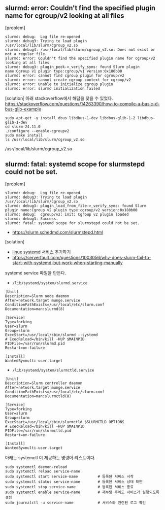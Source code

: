 ## slurmd: error: Couldn't find the specified plugin name for cgroup/v2 looking at all files ##
[problem]
```
slurmd: debug:  Log file re-opened
slurmd: debug3: Trying to load plugin /usr/local/lib/slurm/cgroup_v2.so
slurmd: debug4: /usr/local/lib/slurm/cgroup_v2.so: Does not exist or not a regular file.
slurmd: error: Couldn't find the specified plugin name for cgroup/v2 looking at all files
slurmd: debug3: plugin_peek->_verify_syms: found Slurm plugin name:Cgroup v1 plugin type:cgroup/v1 version:0x180b00
slurmd: error: cannot find cgroup plugin for cgroup/v2
slurmd: error: cannot create cgroup context for cgroup/v2
slurmd: error: Unable to initialize cgroup plugin
slurmd: error: slurmd initialization failed
```

[solution]
아래 stackoverflow에서 해답을 찾을 수 있었다.   
https://stackoverflow.com/questions/14263390/how-to-compile-a-basic-d-bus-glib-example

```
sudo apt-get -y install dbus libdbus-1-dev libdbus-glib-1-2 libdbus-glib-1-dev
cd slurm-24.11.0
./configure --enable-cgroupv2
sudo make install
ls /usr/local/lib/slurm/cgroup_v2.so
```
/usr/local/lib/slurm/cgroup_v2.so


## slurmd: fatal: systemd scope for slurmstepd could not be set. ##
[problem]
```
slurmd: debug:  Log file re-opened
slurmd: debug3: Trying to load plugin /usr/local/lib/slurm/cgroup_v2.so
slurmd: debug3: plugin_load_from_file->_verify_syms: found Slurm plugin name:Cgroup v2 plugin type:cgroup/v2 version:0x180b00
slurmd: debug:  cgroup/v2: init: Cgroup v2 plugin loaded
slurmd: debug3: Success.
slurmd: fatal: systemd scope for slurmstepd could not be set.
```
* https://slurm.schedmd.com/slurmstepd.html

[solution]

* [linux systemd 서비스 추가하기](https://velog.io/@kshired/linux-systemd-%EC%84%9C%EB%B9%84%EC%8A%A4-%EC%B6%94%EA%B0%80%ED%95%98%EA%B8%B0)
* https://serverfault.com/questions/1003056/why-does-slurm-fail-to-start-with-systemd-but-work-when-starting-manually

systemd service 파일을 만든다.
* `/lib/systemd/system/slurmd.service` 
```
[Unit]
Description=Slurm node daemon
After=network.target munge.service
ConditionPathExists=/usr/local/etc/slurm.conf
Documentation=man:slurmd(8)

[Service]
Type=forking
User=slurm
Group=slurm
ExecStart=/usr/local/sbin/slurmd --systemd
# ExecReload=/bin/kill -HUP $MAINPID
PIDFile=/var/run/slurmd.pid
Restart=on-failure 

[Install]
WantedBy=multi-user.target
```

* `/lib/systemd/system/slurmctld.service` 
```
[Unit]
Description=Slurm controller daemon
After=network.target munge.service
ConditionPathExists=/usr/local/etc/slurm.conf
Documentation=man:slurmctld(8)

[Service]
Type=forking
User=slurm
Group=slurm
ExecStart=/usr/local/sbin/slurmctld $SLURMCTLD_OPTIONS
# ExecReload=/bin/kill -HUP $MAINPID
PIDFile=/var/run/slurmctld.pid
Restart=on-failure 

[Install]
WantedBy=multi-user.target
```
아래는 systemctl 이 제공하는 명령어 리스트이다. 
```
sudo systemctl daemon-reload
sudo systemctl reload service-name  
sudo systemctl start service-name         # 등록된 서비스 시작
sudo systemctl status service-name        # 등록된 서비스 상태 확인 
sudo systemctl stop service-name          # 등록된 서비스 종료 
sudo systemctl enable service-name        # 재부팅 후에도 서비스가 실행되도록 설정
sudo journalctl -u service-name           # 서비스와 관련된 로그 확인
```


